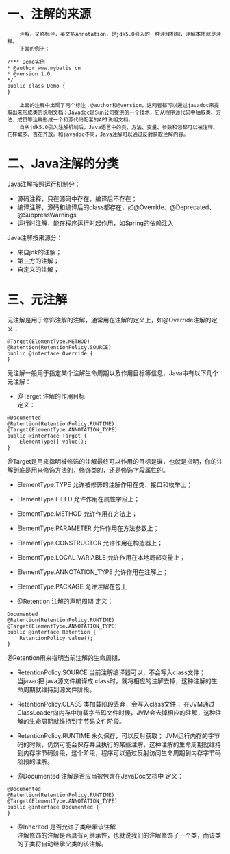 # 一、注解的来源
        注解，又称标注，英文名Annotation，是jdk5.0引入的一种注释机制，注解本质就是注释。
        下面的例子：
```
/*** Demo实例
* @author www.mybatis.cn
* @version 1.0
*/
public class Demo {
}
```
        上面的注释中出现了两个标注：@author和@version，这两者都可以通过javadoc来提取出来形成类的说明文档；Javadoc是Sun公司提供的一个技术，它从程序源代码中抽取类、方法、成员等注释形成一个和源代码配套的API说明文档。
        自从jdk5.0引入注解机制后，Java语言中的类、方法、变量、参数和包都可以被注释、花样繁多、百花齐放。和javadoc不同，Java注解可以通过反射获取注解内容。

# 二、Java注解的分类  

Java注解按照运行机制分：
- 源码注释，只在源码中存在，编译后不存在；  
- 编译注解，源码和编译后的class都存在，如@Override、@Deprecated、@SuppressWarnings  
- 运行时注解，能在程序运行时起作用，如Spring的依赖注入  

Java注解按来源分：
- 来自jdk的注解；
- 第三方的注解；
- 自定义的注解；

# 三、元注解
元注解是用于修饰注解的注解，通常用在注解的定义上，如@Override注解的定义：
```
@Target(ElementType.METHOD)
@Retention(RetentionPolicy.SOURCE)
public @interface Override {
}
```
元注解一般用于指定某个注解生命周期以及作用目标等信息，Java中有以下几个元注解：
- @Target 注解的作用目标  
定义：
```
@Documented
@Retention(RetentionPolicy.RUNTIME)
@Target(ElementType.ANNOTATION_TYPE)
public @interface Target {
    ElementType[] value();
}
```
@Target是用来指明被修饰的注解最终可以作用的目标是谁，也就是指明，你的注解到底是用来修饰方法的，修饰类的，还是修饰字段属性的。
  - ElementType.TYPE 允许被修饰的注解作用在类、接口和枚举上；
  - ElementType.FIELD 允许作用在属性字段上；
  - ElementType.METHOD 允许作用在方法上；
  - ElementType.PARAMETER 允许作用在方法参数上；
  - ElementType.CONSTRUCTOR 允许作用在构造器上；
  - ElementType.LOCAL_VARIABLE 允许作用在本地局部变量上；
  - ElementType.ANNOTATION_TYPE 允许作用在注解上；
  - ElementType.PACKAGE 允许注解在包上

- @Retention 注解的声明周期
定义：
```
Documented
@Retention(RetentionPolicy.RUNTIME)
@Target(ElementType.ANNOTATION_TYPE)
public @interface Retention {
    RetentionPolicy value();
}
```
@Retention用来指明当前注解的生命周期，
  - RetentionPolicy.SOURCE 当前注解编译器可以，不会写入class文件；  
  当javac把.java源文件编译成.class时，就将相应的注解去掉，这种注解的生命周期就维持到源文件阶段。
  - RetentionPolicy.CLASS 类加载阶段丢弃，会写入class文件；
  在JVM通过ClassLoader向内存中加载字节码文件时候，JVM会去掉相应的注解，这种注解的生命周期就维持到字节码文件阶段。
  - RetentionPolicy.RUNTIME 永久保存，可以反射获取；
  JVM运行内存的字节码的时候，仍然可能会保存并且执行的某些注解，这种注解的生命周期就维持到内存字节码阶段，这个阶段，程序可以通过反射访问生命周期到内存字节码阶段的注解。

- @Documented 注解是否应当被包含在JavaDoc文档中
定义：
```
@Documented
@Retention(RetentionPolicy.RUNTIME)
@Target(ElementType.ANNOTATION_TYPE)
public @interface Documented {
}
```

- @Inherited 是否允许子类继承该注解  
    注解修饰的注解是否具有可继承性，也就说我们的注解修饰了一个类，而该类的子类将自动继承父类的该注解。